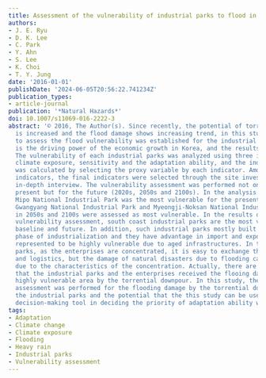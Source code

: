 ```yaml
---
title: Assessment of the vulnerability of industrial parks to flood in South Korea
authors:
- J. E. Ryu
- D. K. Lee
- C. Park
- Y. Ahn
- S. Lee
- K. Choi
- T. Y. Jung
date: '2016-01-01'
publishDate: '2024-06-05T20:56:22.741234Z'
publication_types:
- article-journal
publication: '*Natural Hazards*'
doi: 10.1007/s11069-016-2222-3
abstract: '© 2016, The Author(s). Since recently, the potential of torrential downpour
  is increased and the flood damage shows increasing trend, in this study, the method
  to assess the flood vulnerability was established for the industrial parks, which
  is the driving power of the economic growth in Korea, and the results were analyzed.
  The vulnerability of each industrial parks was analyzed using three indicators:
  climate exposure, sensitivity and the adaptation ability, and the indicator value
  was calculated by selecting the proxy variable by each indicator. Among the primarily
  indicators, the final indicators were selected through the site investigation and
  in-depth interview. The vulnerability assessment was performed not only for the
  present but for the future (2020s, 2050s and 2100s). In the analysis results, Ulsan
  Mipo National Industrial Park was the most vulnerable for the present but in 2020s,
  Gwangyang National Industrial Park and Myeongji-Noksan National Industrial Park
  in 2050s and 2100s were assessed as most vulnerable. In the results of flooding
  vulnerability assessment, south coast industrial parks are the most vulnerable region during
  baseline and future. In addition, such industrial parks mostly built in the early
  phase of industrialization and they have advantage in import and export but were
  represented to be highly vulnerable due to aged infrastructures. In the industrial
  parks, as the enterprises are concentrated, it is easy to exchange the information
  and logistics, but the damage of natural disasters due to flooding can be aggravated
  due to the characteristics of the concentration. Actually, there are some cases
  that the industrial parks and the enterprises received the flooing damage in the
  highly vulnerable area by the torrential downpour. In this study, the vulnerability
  assessment was performed for the flooding damage by the torrential downpour for
  the industrial parks and the potential that the this study can be used as a useful
  decision-making tool in deciding the priority of adaptation ability was confirmed.'
tags:
- Adaptation
- Climate change
- Climate exposure
- Flooding
- Heavy rain
- Industrial parks
- Vulnerability assessment
---
```

